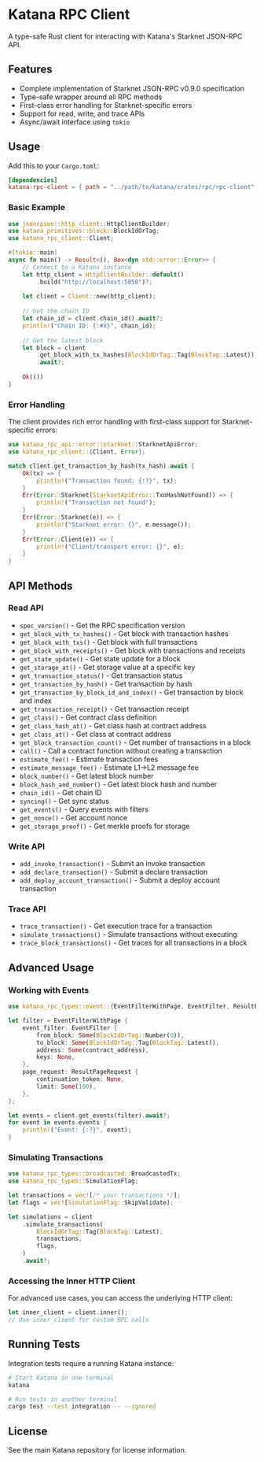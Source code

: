 # Katana RPC Client

A type-safe Rust client for interacting with Katana's Starknet JSON-RPC API.

## Features

- Complete implementation of Starknet JSON-RPC v0.9.0 specification
- Type-safe wrapper around all RPC methods
- First-class error handling for Starknet-specific errors
- Support for read, write, and trace APIs
- Async/await interface using `tokio`

## Usage

Add this to your `Cargo.toml`:

```toml
[dependencies]
katana-rpc-client = { path = "../path/to/katana/crates/rpc/rpc-client" }
```

### Basic Example

```rust
use jsonrpsee::http_client::HttpClientBuilder;
use katana_primitives::block::BlockIdOrTag;
use katana_rpc_client::Client;

#[tokio::main]
async fn main() -> Result<(), Box<dyn std::error::Error>> {
    // Connect to a Katana instance
    let http_client = HttpClientBuilder::default()
        .build("http://localhost:5050")?;
    
    let client = Client::new(http_client);
    
    // Get the chain ID
    let chain_id = client.chain_id().await?;
    println!("Chain ID: {:#x}", chain_id);
    
    // Get the latest block
    let block = client
        .get_block_with_tx_hashes(BlockIdOrTag::Tag(BlockTag::Latest))
        .await?;
    
    Ok(())
}
```

### Error Handling

The client provides rich error handling with first-class support for Starknet-specific errors:

```rust
use katana_rpc_api::error::starknet::StarknetApiError;
use katana_rpc_client::{Client, Error};

match client.get_transaction_by_hash(tx_hash).await {
    Ok(tx) => {
        println!("Transaction found: {:?}", tx);
    }
    Err(Error::Starknet(StarknetApiError::TxnHashNotFound)) => {
        println!("Transaction not found");
    }
    Err(Error::Starknet(e)) => {
        println!("Starknet error: {}", e.message());
    }
    Err(Error::Client(e)) => {
        println!("Client/transport error: {}", e);
    }
}
```

## API Methods

### Read API

- `spec_version()` - Get the RPC specification version
- `get_block_with_tx_hashes()` - Get block with transaction hashes
- `get_block_with_txs()` - Get block with full transactions
- `get_block_with_receipts()` - Get block with transactions and receipts
- `get_state_update()` - Get state update for a block
- `get_storage_at()` - Get storage value at a specific key
- `get_transaction_status()` - Get transaction status
- `get_transaction_by_hash()` - Get transaction by hash
- `get_transaction_by_block_id_and_index()` - Get transaction by block and index
- `get_transaction_receipt()` - Get transaction receipt
- `get_class()` - Get contract class definition
- `get_class_hash_at()` - Get class hash at contract address
- `get_class_at()` - Get class at contract address
- `get_block_transaction_count()` - Get number of transactions in a block
- `call()` - Call a contract function without creating a transaction
- `estimate_fee()` - Estimate transaction fees
- `estimate_message_fee()` - Estimate L1->L2 message fee
- `block_number()` - Get latest block number
- `block_hash_and_number()` - Get latest block hash and number
- `chain_id()` - Get chain ID
- `syncing()` - Get sync status
- `get_events()` - Query events with filters
- `get_nonce()` - Get account nonce
- `get_storage_proof()` - Get merkle proofs for storage

### Write API

- `add_invoke_transaction()` - Submit an invoke transaction
- `add_declare_transaction()` - Submit a declare transaction
- `add_deploy_account_transaction()` - Submit a deploy account transaction

### Trace API

- `trace_transaction()` - Get execution trace for a transaction
- `simulate_transactions()` - Simulate transactions without executing
- `trace_block_transactions()` - Get traces for all transactions in a block

## Advanced Usage

### Working with Events

```rust
use katana_rpc_types::event::{EventFilterWithPage, EventFilter, ResultPageRequest};

let filter = EventFilterWithPage {
    event_filter: EventFilter {
        from_block: Some(BlockIdOrTag::Number(0)),
        to_block: Some(BlockIdOrTag::Tag(BlockTag::Latest)),
        address: Some(contract_address),
        keys: None,
    },
    page_request: ResultPageRequest {
        continuation_token: None,
        limit: Some(100),
    },
};

let events = client.get_events(filter).await?;
for event in events.events {
    println!("Event: {:?}", event);
}
```

### Simulating Transactions

```rust
use katana_rpc_types::broadcasted::BroadcastedTx;
use katana_rpc_types::SimulationFlag;

let transactions = vec![/* your transactions */];
let flags = vec![SimulationFlag::SkipValidate];

let simulations = client
    .simulate_transactions(
        BlockIdOrTag::Tag(BlockTag::Latest),
        transactions,
        flags,
    )
    .await?;
```

### Accessing the Inner HTTP Client

For advanced use cases, you can access the underlying HTTP client:

```rust
let inner_client = client.inner();
// Use inner_client for custom RPC calls
```

## Running Tests

Integration tests require a running Katana instance:

```bash
# Start Katana in one terminal
katana

# Run tests in another terminal
cargo test --test integration -- --ignored
```

## License

See the main Katana repository for license information.